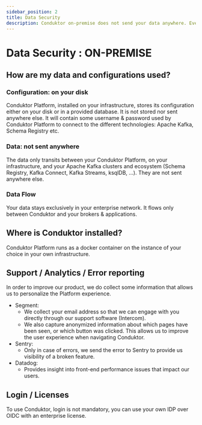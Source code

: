 ```yaml
---
sidebar_position: 2
title: Data Security
description: Conduktor on-premise does not send your data anywhere. Everything stays between your computer and your Apache Kafka clusters / applications.
---
```


# Data Security : ON-PREMISE

## How are my data and configurations used?

### Configuration: on your disk

Conduktor Platform, installed on your infrastructure, stores its configuration either on your disk or in a provided database. It is not stored nor sent anywhere else. It will contain some username & password used by Conduktor Platform to connect to the different technologies: Apache Kafka, Schema Registry etc.

### Data: not sent anywhere

The data only transits between your Conduktor Platform, on your infrastructure, and your Apache Kafka clusters and ecosystem (Schema Registry, Kafka Connect, Kafka Streams, ksqlDB, ...). They are not sent anywhere else.

### Data Flow

Your data stays exclusively in your enterprise network. It flows only between Conduktor and your brokers & applications.

## Where is Conduktor installed?

Conduktor Platform runs as a docker container on the instance of your choice in your own infrastructure.

## Support / Analytics / Error reporting

In order to improve our product, we do collect some information that allows us to personalize the Platform experience.  

- Segment:
  - We collect your email address so that we can engage with you directly through our support software (Intercom).
  - We also capture anonymized information about which pages have been seen, or which button was clicked. This allows us to improve the user experience when navigating Conduktor. 
- Sentry: 
  - Only in case of errors, we send the error to Sentry to provide us visibility of a broken feature.
- Datadog: 
  - Provides insight into front-end performance issues that impact our users.

## Login / Licenses

To use Conduktor, login is not mandatory, you can use your own IDP over OIDC with an enterprise license.


